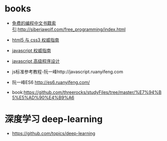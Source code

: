 # books

* [免费的编程中文书籍索引](http://siberiawolf.com/free_programming/index.html):http://siberiawolf.com/free_programming/index.html

* [html5 与 css3 权威指南](https://pan.baidu.com/s/1c2IWSjm)

* [javascript 权威指南](https://pan.baidu.com/s/1ge5dzCR)

* [javascript 高级程序设计](https://pan.baidu.com/s/1qXD88ag)

* js标准参考教程-阮一峰http://javascript.ruanyifeng.com

* 阮一峰ES6 http://es6.ruanyifeng.com/ 


* book:https://github.com/threerocks/studyFiles/tree/master/%E7%94%B5%E5%AD%90%E4%B9%A6


# 深度学习 deep-learning

* https://github.com/topics/deep-learning
